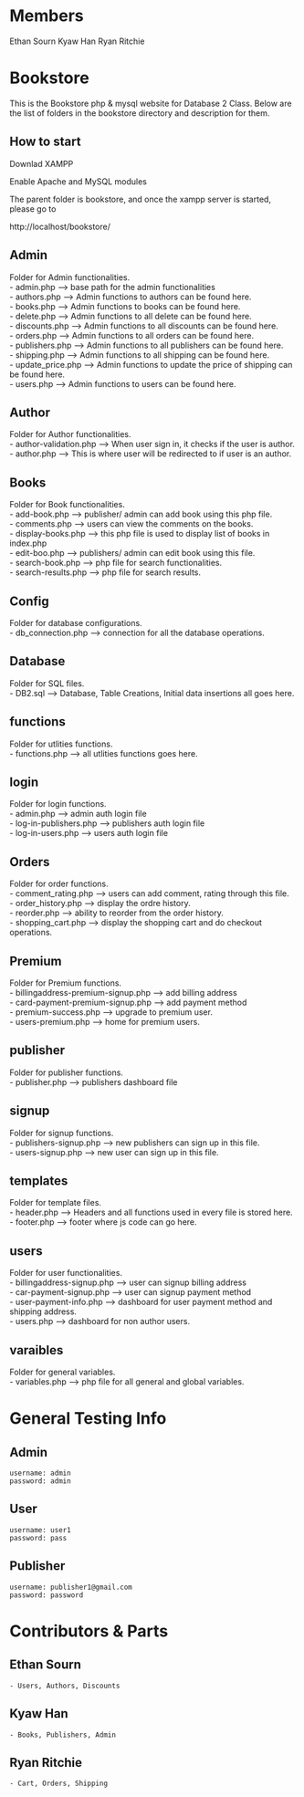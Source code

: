 # Members
Ethan Sourn
Kyaw Han
Ryan Ritchie

# Bookstore

This is the Bookstore php & mysql website for Database 2 Class.
Below are the list of folders in the bookstore directory and description for them.

## How to start
Downlad XAMPP

Enable Apache and MySQL modules

The parent folder is bookstore, and once the xampp server is started, please go to

http://localhost/bookstore/


## Admin
Folder for Admin functionalities.  
    - admin.php --> base path for the admin functionalities  
    - authors.php --> Admin functions to authors can be found here.  
    - books.php --> Admin functions to books can be found here.  
    - delete.php --> Admin functions to all delete can be found here.  
    - discounts.php --> Admin functions to all discounts can be found here.  
    - orders.php --> Admin functions to all orders can be found here.  
    - publishers.php --> Admin functions to all publishers can be found here.  
    - shipping.php --> Admin functions to all shipping can be found here.  
    - update_price.php --> Admin functions to update the price of shipping can be found here.  
    - users.php --> Admin functions to users can be found here.  

## Author
Folder for Author functionalities.  
    - author-validation.php --> When user sign in, it checks if the user is author.  
    - author.php --> This is where user will be redirected to if user is an author.  

## Books
Folder for Book functionalities.  
    - add-book.php --> publisher/ admin can add book using this php file.  
    - comments.php --> users can view the comments on the books.  
    - display-books.php --> this php file is used to display list of books in index.php  
    - edit-boo.php --> publishers/ admin can edit book using this file.  
    - search-book.php --> php file for search functionalities.  
    - search-results.php --> php file for search results.  

## Config
Folder for database configurations.  
    - db_connection.php --> connection for all the database operations.  

## Database
Folder for SQL files.  
    - DB2.sql --> Database, Table Creations, Initial data insertions all goes here.  

## functions
Folder for utlities functions.  
    - functions.php --> all utlities functions goes here.  

## login
Folder for login functions.  
    - admin.php --> admin auth login file  
    - log-in-publishers.php --> publishers auth login file  
    - log-in-users.php --> users auth login file  

## Orders
Folder for order functions.  
    - comment_rating.php --> users can add comment, rating through this file.  
    - order_history.php --> display the ordre history.  
    - reorder.php --> ability to reorder from the order history.  
    - shopping_cart.php --> display the shopping cart and do checkout operations.  

## Premium
Folder for Premium functions.  
    - billingaddress-premium-signup.php --> add billing address  
    - card-payment-premium-signup.php --> add payment method  
    - premium-success.php --> upgrade to premium user.  
    - users-premium.php --> home for premium users.  

## publisher
Folder for publisher functions.  
    - publisher.php --> publishers dashboard file  

## signup
Folder for signup functions.  
    - publishers-signup.php --> new publishers can sign up in this file.  
    - users-signup.php --> new user can sign up in this file.  

## templates
Folder for template files.  
    - header.php --> Headers and all functions used in every file is stored here.  
    - footer.php --> footer where js code can go here.  

## users
Folder for user functionalities.  
    - billingaddress-signup.php --> user can signup billing address  
    - car-payment-signup.php --> user can signup payment method  
    - user-payment-info.php --> dashboard for user payment method and shipping address.  
    - users.php --> dashboard for non author users.  

## varaibles
Folder for general variables.  
    - variables.php --> php file for all general and global variables.  


# General Testing Info

## Admin
    username: admin
    password: admin

## User
    username: user1
    password: pass

## Publisher
    username: publisher1@gmail.com  
    password: password


# Contributors & Parts

## Ethan Sourn
    - Users, Authors, Discounts

## Kyaw Han
    - Books, Publishers, Admin

## Ryan Ritchie
    - Cart, Orders, Shipping
